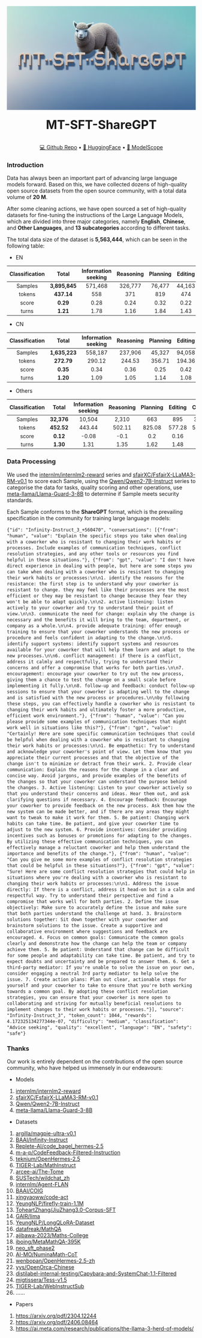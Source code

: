 
<div align="center">

<img src="MT-SFT-ShareGPT.png" />
  <div>&nbsp;</div>
  <div align="center">
    <b><font size="6">MT-SFT-ShareGPT</font></b>
    <sup>
      <a href="https://github.com/thomas-yanxin/MT-SFT-ShareGPT">
      </a>
    </sup>
    <div>&nbsp;</div>
  </div>
  
[💻 Github Repo](https://github.com/thomas-yanxin/MT-SFT-ShareGPT)  •  [🤗 HuggingFace](https://huggingface.co/datasets/thomas-yanxin/MT-SFT-ShareGPT)  •  [🤖 ModelScope](https://www.modelscope.cn/datasets/thomas/MT-SFT-ShareGPT)

</div>


### Introduction

Data has always been an important part of advancing large language models forward. Based on this, we have collected dozens of high-quality open source datasets from the open source community, with a total data volume of **20 M**. 

After some cleaning actions, we have open sourced a set of high-quality datasets for fine-tuning the instructions of the Large Language Models, which are divided into three major categories, namely **English**, **Chinese**, and **Other Languages**, and **13 subcategories** according to different tasks. 

The total data size of the dataset is **5,563,444**, which can be seen in the following table:

- EN

| Classification | **Total** | Information seeking | Reasoning | Planning | Editing | Coding | Math | Role playing | Data analysis | Creative writing | Advice seeking | Brainstorming | Translation | Others |
| :----: |  :----: | :----: | :----: | :----: | :----: | :----: | :----: | :----: | :----: | :----: | :----: | :----: | :----: | :----: |
| Samples   | **3,895,845**| 571,468             | 326,777   | 76,477   | 44,163  | 926,521| 1,339,602    | 10,636        | 19,597           | 62,150          | 17,197        | 1,821      | 3,357   | 496,079 |
| tokens | **437.14**   | 558                | 371       | 819      | 474     | 476    | 344         | 518           | 550              | 808             | 622           | 571        | 155     | 398    |
| score | **0.29**   | 0.28               | 0.24      | 0.32     | 0.22    | 0.28   | 0.30        | 0.23          | 0.19             | 0.39            | 0.46          | 0.36       | 0.51    | 0.27   |
| turns | **1.21**    | 1.78               | 1.16      | 1.84     | 1.43    | 1.01   | 1.02        | 1.81          | 1.25             | 1.84            | 1.79          | 1.63       | 1.10    | 1.17   |

- CN

| Classification | **Total** | Information seeking | Reasoning | Planning | Editing | Coding | Math | Role playing | Data analysis | Creative writing | Advice seeking | Brainstorming | Translation | Others |
| :----: |  :----: | :----: | :----: | :----: | :----: | :----: | :----: | :----: | :----: | :----: | :----: | :----: | :----: | :----: |
| Samples   | **1,635,223** | 558,187             | 237,906   | 45,327   | 94,058  | 87,689  | 109,694     | 37,695        | 16,578           | 175,587         | 30,656        | 4,620      | 0       | 237,226 |
| tokens | **272.79**   | 290.12             | 244.53    | 356.71   | 194.36  | 404     | 273.10      | 287           | 313              | 276             | 286           | 316        | 0       | 216.16  |
| score | **0.35**     | 0.34               | 0.36      | 0.25     | 0.42    | 0.77    | 0.24        | -0.01         | 0.12             | 0.36            | 0.380         | -0.03      | 0       | 0.33    |
| turns | **1.20**     | 1.09               | 1.05      | 1.14     | 1.08    | 1.17    | 1.11        | 1.10          | 1.14             | 1.91            | 1.09          | 2.87       | 0       | 1.17    |

- Others

| Classification | **Total** | Information seeking | Reasoning | Planning | Editing | Coding | Math | Role playing | Data analysis | Creative writing | Advice seeking | Brainstorming | Translation | Others |
| :----: |  :----: | :----: | :----: | :----: | :----: | :----: | :----: | :----: | :----: | :----: | :----: | :----: | :----: | :----: |
| Samples | **32,376**   | 10,504             | 2,310     | 663      | 895     | 3,081   | 2,050       | 147           | 118              | 1,041           | 483           | 38         | 0       | 11,046  |
| tokens | **452.52**   | 443.44             | 502.11    | 825.08   | 577.28  | 545.38  | 450.24      | 858.58        | 793.2            | 752.52          | 608.77        | 773.05     | 0       | 347.57  |
| score | **0.12**     | -0.08              | -0.1      | 0.2      | 0.16    | 0.17    | 0.04        | 0.11          | 0.11             | 0.24            | -0.1          | -0.26      | 0       | 0.36    |
| turns | **1.30**     | 1.31               | 1.35      | 1.62     | 1.48    | 1.25    | 1.08        | 1.47          | 1.47             | 1.66            | 1.57          | 1.92       | 0       | 1.23    |

### Data Processing

We used the [internlm/internlm2-reward](https://huggingface.co/internlm/internlm2-20b-reward) series and [sfairXC/FsfairX-LLaMA3-RM-v0.1](https://huggingface.co/sfairXC/FsfairX-LLaMA3-RM-v0.1) to score each Sample, using the [Qwen/Qwen2-7B-Instruct](https://huggingface.co/Qwen/Qwen2-7B-Instruct) series to categorise the data for tasks, quality scoring and other operations, use [meta-llama/Llama-Guard-3-8B](https://huggingface.co/meta-llama/Llama-Guard-3-8B) to determine if Sample meets security standards.

Each Sample conforms to the **ShareGPT** format, which is the prevailing specification in the community for training large language models:

```
{"id": "Infinity-Instruct_3_+560470", "conversations": [{"from": "human", "value": "Explain the specific steps you take when dealing with a coworker who is resistant to changing their work habits or processes. Include examples of communication techniques, conflict resolution strategies, and any other tools or resources you find helpful in these situations."}, {"from": "gpt", "value": "I don't have direct experience in dealing with people, but here are some steps you can take when dealing with a coworker who is resistant to changing their work habits or processes:\n\n1. identify the reasons for the resistance: the first step is to understand why your coworker is resistant to change. they may feel like their processes are the most efficient or they may be resistant to change because they fear they won't be able to adapt quickly.\n\n2. active listening: listen actively to your coworker and try to understand their point of view.\n\n3. communicate the need for change: explain why the change is necessary and the benefits it will bring to the team, department, or company as a whole.\n\n4. provide adequate training: offer enough training to ensure that your coworker understands the new process or procedure and feels confident in adapting to the change.\n\n5. identify support systems: identify support systems and resources available for your coworker that will help them learn and adapt to the new processes.\n\n6. conflict management: if there is a conflict, address it calmly and respectfully, trying to understand their concerns and offer a compromise that works for both parties.\n\n7. encouragement: encourage your coworker to try out the new process, giving them a chance to test the change on a small scale before implementing it fully.\n\n8. follow-up and feedback: conduct follow-up sessions to ensure that your coworker is adapting well to the change and is satisfied with the new process or procedures.\n\nby following these steps, you can effectively handle a coworker who is resistant to changing their work habits and ultimately foster a more productive, efficient work environment."}, {"from": "human", "value": "Can you please provide some examples of communication techniques that might work well in situations like this?"}, {"from": "gpt", "value": "Certainly! Here are some specific communication techniques that could be helpful when dealing with a coworker who is resistant to changing their work habits or processes:\n\n1. Be empathetic: Try to understand and acknowledge your coworker's point of view. Let them know that you appreciate their current processes and that the objective of the change isn't to minimize or detract from their work. 2. Provide clear communication: Explain the reasons for the change in a clear and concise way. Avoid jargons, and provide examples of the benefits of the changes so that your coworker can understand the purpose behind the changes. 3. Active listening: Listen to your coworker actively so that you understand their concerns and ideas. Hear them out, and ask clarifying questions if necessary. 4. Encourage feedback: Encourage your coworker to provide feedback on the new process. Ask them how the new system can be made better, and if there are any areas they might want to tweak to make it work for them. 5. Be patient: Changing work habits can take time. Be patient, and give your coworker time to adjust to the new system. 6. Provide incentives: Consider providing incentives such as bonuses or promotions for adapting to the changes. By utilizing these effective communication techniques, you can effectively manage a reluctant coworker and help them understand the importance and benefits of the change."}, {"from": "human", "value": "Can you give me some more examples of conflict resolution strategies that could be helpful in these situations?"}, {"from": "gpt", "value": "Sure! Here are some conflict resolution strategies that could help in situations where you're dealing with a coworker who is resistant to changing their work habits or processes:\n\n1. Address the issue directly: If there is a conflict, address it head-on but in a calm and respectful way. Try to understand their perspective and find a compromise that works well for both parties. 2. Define the issue objectively: Make sure to accurately define the issue and make sure that both parties understand the challenge at hand. 3. Brainstorm solutions together: Sit down together with your coworker and brainstorm solutions to the issue. Create a supportive and collaborative environment where suggestions and feedback are encouraged. 4. Focus on common goals: Communicate the common goals clearly and demonstrate how the change can help the team or company achieve them. 5. Be patient: Understand that change can be difficult for some people and adaptability can take time. Be patient, and try to expect doubts and uncertainty and be prepared to answer them. 6. Get a third-party mediator: If you're unable to solve the issue on your own, consider engaging a neutral 3rd party mediator to help solve the issue. 7. Create action plans: Plan out clear, actionable steps for yourself and your coworker to take to ensure that you're both working towards a common goal. By adopting these conflict resolution strategies, you can ensure that your coworker is more open to collaborating and striving for mutually beneficial resolutions to implement changes to their work habits or processes."}], "source": "Infinity-Instruct_3", "token_count": 1044, "rewards": 4.172325134277344e-07, "difficulty": "medium", "classification": "Advice seeking", "quality": "excellent", "language": "EN", "safety": "safe"}
```


### Thanks

Our work is entirely dependent on the contributions of the open source community, who have helped us immensely in our endeavours:

- Models
1. [internlm/internlm2-reward](https://huggingface.co/internlm/internlm2-20b-reward)
2. [sfairXC/FsfairX-LLaMA3-RM-v0.1](https://huggingface.co/sfairXC/FsfairX-LLaMA3-RM-v0.1)
3. [Qwen/Qwen2-7B-Instruct](https://huggingface.co/Qwen/Qwen2-7B-Instruct)
4. [meta-llama/Llama-Guard-3-8B](https://huggingface.co/meta-llama/Llama-Guard-3-8B)

- Datasets
1. [argilla/magpie-ultra-v0.1](https://huggingface.co/datasets/argilla/magpie-ultra-v0.1)
2. [BAAI/Infinity-Instruct](https://huggingface.co/datasets/BAAI/Infinity-Instruct)
3. [Replete-AI/code_bagel_hermes-2.5](https://huggingface.co/datasets/Replete-AI/code_bagel_hermes-2.5)
4. [m-a-p/CodeFeedback-Filtered-Instruction](https://huggingface.co/datasets/m-a-p/CodeFeedback-Filtered-Instruction)
5. [teknium/OpenHermes-2.5](https://huggingface.co/datasets/teknium/OpenHermes-2.5)
6. [TIGER-Lab/MathInstruct](https://huggingface.co/datasets/TIGER-Lab/MathInstruct)
7. [arcee-ai/The-Tome](https://huggingface.co/datasets/arcee-ai/The-Tome)
8. [SUSTech/wildchat_zh](https://huggingface.co/datasets/SUSTech/wildchat_zh)
9. [internlm/Agent-FLAN](https://huggingface.co/datasets/internlm/Agent-FLAN)
10. [BAAI/COIG](https://huggingface.co/datasets/BAAI/COIG)
11. [xingyaoww/code-act](https://huggingface.co/datasets/xingyaoww/code-act)
12. [YeungNLP/firefly-train-1.1M](https://huggingface.co/datasets/YeungNLP/firefly-train-1.1M)
13. [ToheartZhang/JiuZhang3.0-Corpus-SFT](https://huggingface.co/datasets/ToheartZhang/JiuZhang3.0-Corpus-SFT)
14. [GAIR/lima](https://huggingface.co/datasets/GAIR/lima)
15. [YeungNLP/LongQLoRA-Dataset](https://huggingface.co/datasets/YeungNLP/LongQLoRA-Dataset)
16. [datafreak/MathQA](https://huggingface.co/datasets/datafreak/MathQA)
17. [ajibawa-2023/Maths-College](https://huggingface.co/datasets/ajibawa-2023/Maths-College)
18. [iboing/MetaMathQA-395K](https://huggingface.co/datasets/iboing/MetaMathQA-395K)
19. [neo_sft_phase2](https://huggingface.co/datasets/m-a-p/neo_sft_phase2)
20. [AI-MO/NuminaMath-CoT](https://huggingface.co/datasets/AI-MO/NuminaMath-CoT)
21. [wenbopan/OpenHermes-2.5-zh](https://huggingface.co/datasets/wenbopan/OpenHermes-2.5-zh)
22. [yys/OpenOrca-Chinese](https://huggingface.co/datasets/yys/OpenOrca-Chinese)
23. [distilabel-internal-testing/Capybara-and-SystemChat-1.1-Filtered](https://huggingface.co/datasets/distilabel-internal-testing/Capybara-and-SystemChat-1.1-Filtered)
24. [migtissera/Tess-v1.5](https://huggingface.co/datasets/migtissera/Tess-v1.5)
25. [TIGER-Lab/WebInstructSub](https://huggingface.co/datasets/TIGER-Lab/WebInstructSub)
26. ……
   
- Papers
1. https://arxiv.org/pdf/2304.12244
2. https://arxiv.org/pdf/2406.08464
3. https://ai.meta.com/research/publications/the-llama-3-herd-of-models/
